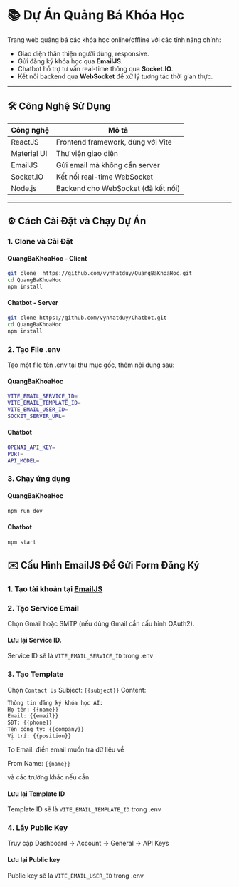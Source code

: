 # 📚 Dự Án Quảng Bá Khóa Học

Trang web quảng bá các khóa học online/offline với các tính năng chính:

- Giao diện thân thiện người dùng, responsive.
- Gửi đăng ký khóa học qua **EmailJS**.
- Chatbot hỗ trợ tư vấn real-time thông qua **Socket.IO**.
- Kết nối backend qua **WebSocket** để xử lý tương tác thời gian thực.

---

## 🛠 Công Nghệ Sử Dụng

| Công nghệ   | Mô tả                              |
| ----------- | ---------------------------------- |
| ReactJS     | Frontend framework, dùng với Vite  |
| Material UI | Thư viện giao diện                 |
| EmailJS     | Gửi email mà không cần server      |
| Socket.IO   | Kết nối real-time WebSocket        |
| Node.js     | Backend cho WebSocket (đã kết nối) |

---

## ⚙️ Cách Cài Đặt và Chạy Dự Án

### 1. Clone và Cài Đặt

#### QuangBaKhoaHoc - Client

```bash
git clone  https://github.com/vynhatduy/QuangBaKhoaHoc.git
cd QuangBaKhoaHoc
npm install
```

#### Chatbot - Server

```bash
git clone https://github.com/vynhatduy/Chatbot.git
cd QuangBaKhoaHoc
npm install
```

### 2. Tạo File .env

Tạo một file tên .env tại thư mục gốc, thêm nội dung sau:

#### QuangBaKhoaHoc

```bash
VITE_EMAIL_SERVICE_ID=
VITE_EMAIL_TEMPLATE_ID=
VITE_EMAIL_USER_ID=
SOCKET_SERVER_URL=
```

#### Chatbot

```bash
OPENAI_API_KEY=
PORT=
API_MODEL=
```

### 3. Chạy ứng dụng

#### QuangBaKhoaHoc

```bash
npm run dev
```

#### Chatbot

```bash
npm start
```

## ✉️ Cấu Hình EmailJS Để Gửi Form Đăng Ký

### 1. Tạo tài khoản tại [EmailJS](https://www.emailjs.com/)

### 2. Tạo Service Email

Chọn Gmail hoặc SMTP (nếu dùng Gmail cần cấu hình OAuth2).

#### Lưu lại Service ID.

Service ID sẽ là `VITE_EMAIL_SERVICE_ID` trong .env

### 3. Tạo Template

Chọn `Contact Us`
Subject: `{{subject}}`
Content:

```bash
Thông tin đăng ký khóa học AI:
Họ tên: {{name}}
Email: {{email}}
SĐT: {{phone}}
Tên công ty: {{company}}
Vị trí: {{position}}
```

To Email: điền email muốn trả dữ liệu về

From Name: `{{name}}`

và các trường khác nếu cần

#### Lưu lại Template ID

Template ID sẽ là `VITE_EMAIL_TEMPLATE_ID` trong .env

### 4. Lấy Public Key

Truy cập Dashboard -> Account -> General -> API Keys

#### Lưu lại Public key

Public key sẽ là `VITE_EMAIL_USER_ID` trong .env

